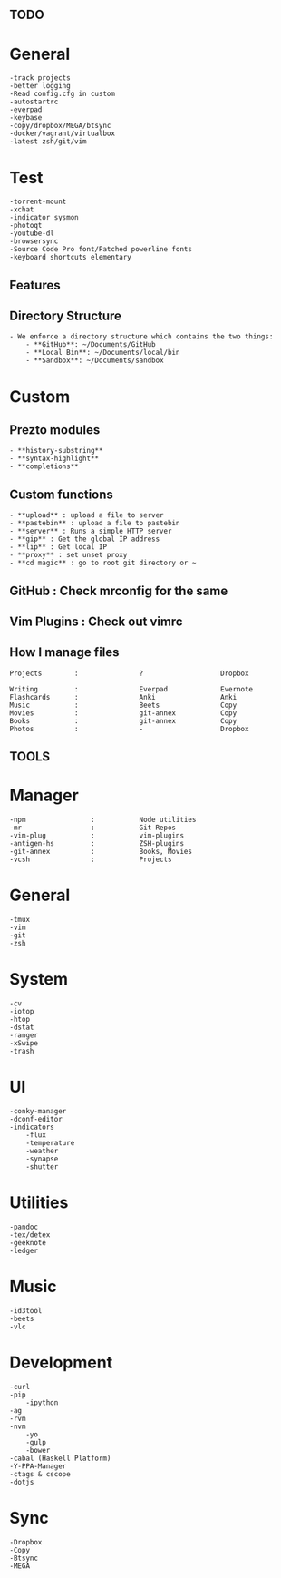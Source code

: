 TODO
-----

# General
    -track projects
    -better logging
    -Read config.cfg in custom
    -autostartrc
    -everpad
    -keybase
    -copy/dropbox/MEGA/btsync
    -docker/vagrant/virtualbox
    -latest zsh/git/vim

# Test
    -torrent-mount
    -xchat
    -indicator sysmon
    -photoqt
    -youtube-dl
    -browsersync
    -Source Code Pro font/Patched powerline fonts
    -keyboard shortcuts elementary

Features
---------

## Directory Structure
    - We enforce a directory structure which contains the two things:
        - **GitHub**: ~/Documents/GitHub
        - **Local Bin**: ~/Documents/local/bin
        - **Sandbox**: ~/Documents/sandbox

# Custom
## Prezto modules
    - **history-substring**
    - **syntax-highlight**
    - **completions**

## Custom functions
    - **upload** : upload a file to server
    - **pastebin** : upload a file to pastebin
    - **server** : Runs a simple HTTP server
    - **gip** : Get the global IP address
    - **lip** : Get local IP
    - **proxy** : set unset proxy
    - **cd magic** : go to root git directory or ~

## GitHub : Check mrconfig for the same

## Vim Plugins : Check out vimrc

## How I manage files
    Projects        :               ?                   Dropbox

    Writing         :               Everpad             Evernote
    Flashcards      :               Anki                Anki
    Music           :               Beets               Copy
    Movies          :               git-annex           Copy
    Books           :               git-annex           Copy
    Photos          :               -                   Dropbox

TOOLS
-----

# Manager
    -npm                :           Node utilities
    -mr                 :           Git Repos
    -vim-plug           :           vim-plugins
    -antigen-hs         :           ZSH-plugins
    -git-annex          :           Books, Movies
    -vcsh               :           Projects

# General
    -tmux
    -vim
    -git
    -zsh

# System
    -cv
    -iotop
    -htop
    -dstat
    -ranger
    -xSwipe
    -trash

# UI
    -conky-manager
    -dconf-editor
    -indicators
        -flux
        -temperature
        -weather
        -synapse
        -shutter

# Utilities
    -pandoc
    -tex/detex
    -geeknote
    -ledger

# Music
    -id3tool
    -beets
    -vlc

# Development
    -curl
    -pip
        -ipython
    -ag
    -rvm
    -nvm
        -yo
        -gulp
        -bower
    -cabal (Haskell Platform)
    -Y-PPA-Manager
    -ctags & cscope
    -dotjs

# Sync
    -Dropbox
    -Copy
    -Btsync
    -MEGA
